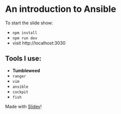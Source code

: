 # An introduction to Ansible

To start the slide show:

- `npm install`
- `npm run dev`
- visit http://localhost:3030

## Tools I use:

- __Tumbleweed__
- `ranger`
- `vim`
- `ansible`
- `cockpit`
- `fish`

Made with [Slidev](https://github.com/slidevjs/slidev)!
